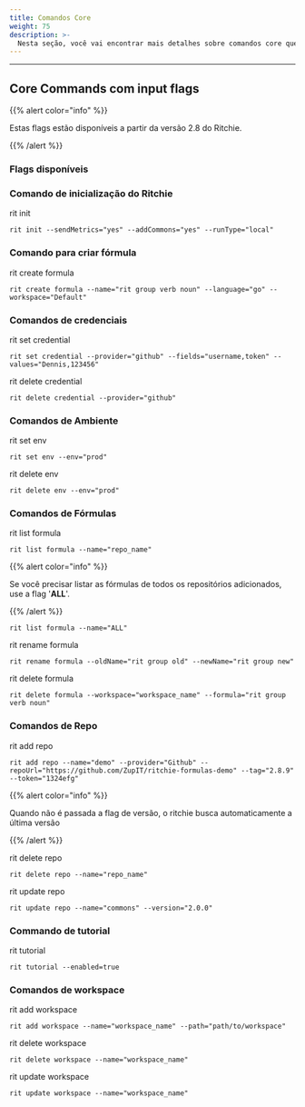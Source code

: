 ```yaml
---
title: Comandos Core
weight: 75
description: >-
  Nesta seção, você vai encontrar mais detalhes sobre comandos core que podem ser usados via input flags.
---
```


---

## Core Commands com input flags

{{% alert color="info" %}}

Estas flags estão disponíveis a partir da versão 2.8 do Ritchie.

{{% /alert %}}

### Flags disponíveis

### Comando de inicialização do Ritchie

rit init

```text
rit init --sendMetrics="yes" --addCommons="yes" --runType="local"
```

### Comando para criar fórmula

rit create formula

```text
rit create formula --name="rit group verb noun" --language="go" --workspace="Default"
```

### Comandos de credenciais

rit set credential

```text
rit set credential --provider="github" --fields="username,token" --values="Dennis,123456"
```

rit delete credential

```text
rit delete credential --provider="github"
```

### Comandos de Ambiente

rit set env

```text
rit set env --env="prod"
```

rit delete env

```text
rit delete env --env="prod"
```

### Comandos de Fórmulas

rit list formula

```text
rit list formula --name="repo_name"
```

{{% alert color="info" %}}

Se você precisar listar as fórmulas de todos os repositórios adicionados, use a flag '**ALL**'.

{{% /alert %}}

```text
rit list formula --name="ALL"
```

rit rename formula

```text
rit rename formula --oldName="rit group old" --newName="rit group new"
```

rit delete formula

```text
rit delete formula --workspace="workspace_name" --formula="rit group verb noun"
```

### Comandos de Repo

rit add repo

```text
rit add repo --name="demo" --provider="Github" --repoUrl="https://github.com/ZupIT/ritchie-formulas-demo" --tag="2.8.9" --token="1324efg"
```

{{% alert color="info" %}}

Quando não é passada a flag de versão, o ritchie busca automaticamente a última versão

{{% /alert %}}

rit delete repo

```text
rit delete repo --name="repo_name"
```

rit update repo

```text
rit update repo --name="commons" --version="2.0.0"
```

### Commando de tutorial

rit tutorial

```text
rit tutorial --enabled=true
```

### Comandos de workspace

rit add workspace

```text
rit add workspace --name="workspace_name" --path="path/to/workspace"
```

rit delete workspace

```text
rit delete workspace --name="workspace_name"
```

rit update workspace

```text
rit update workspace --name="workspace_name"
```

